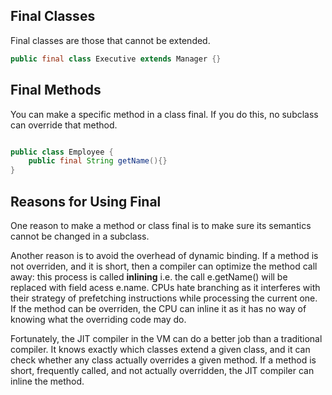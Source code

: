 ## Final Classes

Final classes are those that cannot be extended.

```java
public final class Executive extends Manager {}
```

## Final Methods

You can make a specific method in a class final. If you do this, no subclass can override that method.

```java

public class Employee {
    public final String getName(){}
}
```

## Reasons for Using Final

One reason to make a method or class final is to make sure its semantics cannot be changed in a subclass.

Another reason is to avoid the overhead of dynamic binding. If a method is not overriden, and it is short, then a compiler can optimize the method call away: this process is called **inlining** i.e. the call e.getName() will be replaced with field acess e.name. CPUs hate branching as it interferes with their strategy of prefetching instructions while processing the current one. If the method can be overriden, the CPU can inline it as it has no way of knowing what the overriding code may do.

Fortunately, the JIT compiler in the VM can do a better job than a traditional compiler. It knows exactly which classes extend a given class, and it can check whether any class actually overrides a given method. If a method is short, frequently called, and not actually overridden, the JIT compiler can inline the method.
